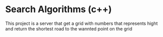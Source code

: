 # Search Algorithms (c++)
This project is a server that get a grid with numbers that represents hight
and return the shortest road to the wannted point on the grid

